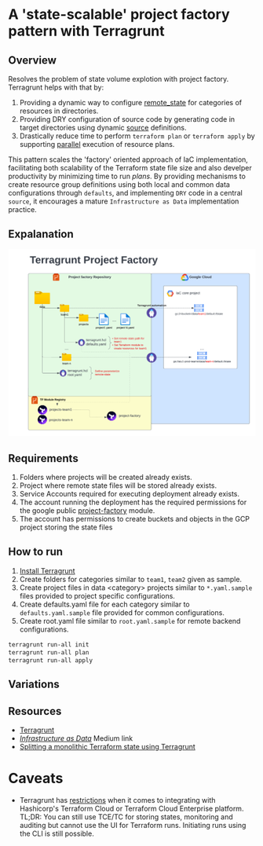 # A 'state-scalable' project factory pattern with Terragrunt

## Overview
Resolves the problem of state volume explotion with project factory. Terragrunt helps with that by:
1. Providing a dynamic way to configure [remote_state](https://terragrunt.gruntwork.io/docs/features/keep-your-remote-state-configuration-dry/#keep-your-remote-state-configuration-dry) for categories of resources in directories.
1. Providing DRY configuration of source code by generating code in target directories using dynamic [source](https://terragrunt.gruntwork.io/docs/features/keep-your-terraform-code-dry/#motivation) definitions.
1. Drastically reduce time to perform `terraform plan` or `terraform apply` by supporting [parallel](https://terragrunt.gruntwork.io/docs/features/execute-terraform-commands-on-multiple-modules-at-once/) execution of resource plans.

This pattern scales the 'factory' oriented approach of IaC implementation, facilitating both scalability of the Terraform state file size and also develper productivity by minimizing time to run *plans*. By providing mechanisms to create resource group definitions using both local and common data configurations through `defaults`, and implementing `DRY` code in a central `source`, it encourages a mature `Infrastructure as Data` implementation practice. 

## Expalanation

![Diagram](/docs/images/image1.png)

## Requirements
1. Folders where projects will be created already exists.
1. Project where remote state files will be stored already exists.
1. Service Accounts required for executing deployment already exists.
1. The account running the deployment has the required permissions for the google public [project-factory](https://github.com/terraform-google-modules/terraform-google-project-factory) module.
1. The account has permissions to create buckets and objects in the GCP project storing the state files

## How to run
1. [Install Terragrunt](https://terragrunt.gruntwork.io/docs/getting-started/install/)
1. Create folders for categories similar to `team1`, `team2` given as sample.
1. Create project files in data \<category\>  projects similar to `*.yaml.sample` files provided to project specific configurations.
1. Create defaults.yaml file for each category similar to `defaults.yaml.sample` file provided for common configurations.
1. Create root.yaml file similar to `root.yaml.sample` for remote backend configurations.

```
terragrunt run-all init
terragrunt run-all plan
terragrunt run-all apply
```

## Variations
## Resources
* [Terragrunt](https://terragrunt.gruntwork.io/docs/getting-started)
* [*Infrastructure as Data*](https://medium.com/dzerolabs/shifting-from-infrastructure-as-code-to-infrastructure-as-data-bdb1ae1840e3) Medium link
* [Splitting a monolithic Terraform state using Terragrunt](https://medium.com/cts-technologies/murdering-monoliths-using-terragrunt-to-split-monolithic-terraform-state-up-into-multiple-stacks-17ead2d8e0e9)

# Caveats
* Terragrunt has [restrictions](https://docs.gruntwork.io/guides/working-with-code/tfc-integration) when it comes to integrating with Hashicorp's Terraform Cloud or Terraform Cloud Enterprise platform. TL;DR: You can still use TCE/TC for storing states, monitoring and auditing but cannot use the UI for Terraform runs. Initiating runs using the CLI is still possible.
